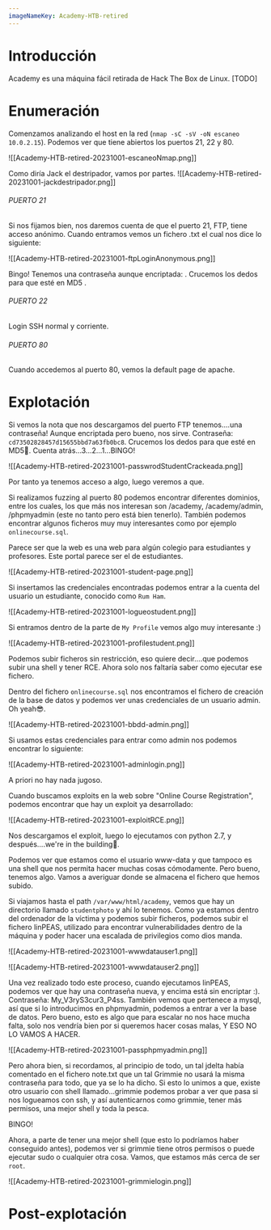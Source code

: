 ```yaml
---
imageNameKey: Academy-HTB-retired
---
```

# Introducción

Academy es una máquina fácil retirada de Hack The Box de Linux. [TODO]


# Enumeración

Comenzamos analizando el host en la red (`nmap -sC -sV -oN escaneo 10.0.2.15`). Podemos ver que tiene abiertos los puertos 21, 22 y 80.


![[Academy-HTB-retired-20231001-escaneoNmap.png]]

Como diría Jack el destripador, vamos por partes.
![[Academy-HTB-retired-20231001-jackdestripador.png]]

###### PUERTO 21
Si nos fijamos bien, nos daremos cuenta de que el puerto 21, FTP, tiene acceso anónimo. Cuando entramos vemos un fichero .txt el cual nos dice lo siguiente: 

![[Academy-HTB-retired-20231001-ftpLoginAnonymous.png]]

Bingo! Tenemos una contraseña aunque encriptada: . Crucemos los dedos para que esté en MD5 .


###### PUERTO 22
Login SSH normal y corriente.


###### PUERTO 80
Cuando accedemos al puerto 80, vemos la default page de apache. 


# Explotación

Si vemos la nota que nos descargamos del puerto FTP tenemos....una contraseña! Aunque encriptada pero bueno, nos sirve. Contraseña: `cd73502828457d15655bbd7a63fb0bc8`. Crucemos los dedos para que esté en MD5🤞. Cuenta atrás...3...2...1...BINGO!

![[Academy-HTB-retired-20231001-passwrodStudentCrackeada.png]]

Por tanto ya tenemos acceso a algo, luego veremos a que.

Si realizamos fuzzing al puerto 80 podemos encontrar diferentes dominios, entre los cuales, los que más nos interesan son /academy, /academy/admin, /phpmyadmin (este no tanto pero está bien tenerlo). También podemos encontrar algunos ficheros muy muy interesantes como por ejemplo `onlinecourse.sql`.

Parece ser que la web es una web para algún colegio para estudiantes y profesores. Este portal parece ser el de estudiantes.

![[Academy-HTB-retired-20231001-student-page.png]]

Si insertamos las credenciales encontradas podemos entrar a la cuenta del usuario un estudiante, conocido como `Rum Ham`. 

![[Academy-HTB-retired-20231001-logueostudent.png]]

Si entramos dentro de la parte de `My Profile` vemos algo muy interesante :)

![[Academy-HTB-retired-20231001-profilestudent.png]]

Podemos subir ficheros sin restricción, eso quiere decir....que podemos subir una shell y tener RCE. Ahora solo nos faltaría saber como ejecutar ese fichero.

Dentro del fichero `onlinecourse.sql` nos encontramos el fichero de creación de la base de datos y podemos ver unas credenciales de un usuario admin. Oh yeah😎.

![[Academy-HTB-retired-20231001-bbdd-admin.png]]

Si usamos estas credenciales para entrar como admin nos podemos encontrar lo siguiente:

![[Academy-HTB-retired-20231001-adminlogin.png]]

A priori no hay nada jugoso.


Cuando buscamos exploits en la web sobre "Online Course Registration", podemos encontrar que hay un exploit ya desarrollado:

![[Academy-HTB-retired-20231001-exploitRCE.png]]

Nos descargamos el exploit, luego lo ejecutamos con python 2.7, y después....we're in the building🤩. 

Podemos ver que estamos como el usuario www-data y que tampoco es una shell que nos permita hacer muchas cosas cómodamente. Pero bueno, tenemos algo. Vamos a averiguar donde se almacena el fichero que hemos subido.

Si viajamos hasta el path `/var/www/html/academy`, vemos que hay un directorio llamado `studentphoto` y ahí lo tenemos. Como ya estamos dentro del ordenador de la víctima y podemos subir ficheros, podemos subir el fichero linPEAS, utilizado para encontrar vulnerabilidades dentro de la máquina y poder hacer una escalada de privilegios como dios manda.

![[Academy-HTB-retired-20231001-wwwdatauser1.png]]

![[Academy-HTB-retired-20231001-wwwdatauser2.png]]

Una vez realizado todo este proceso, cuando ejecutamos linPEAS, podemos ver que hay una contraseña nueva, y encima está sin encriptar :). Contraseña: My_V3ryS3cur3_P4ss. También vemos que pertenece a mysql, así que si lo introducimos en phpmyadmin, podemos a entrar a ver la base de datos. Pero bueno, esto es algo que para escalar no nos hace mucha falta, solo nos vendría bien por si queremos hacer cosas malas, Y ESO NO LO VAMOS A HACER.

![[Academy-HTB-retired-20231001-passphpmyadmin.png]]

Pero ahora bien, si recordamos, al principio de todo, un tal jdelta había comentado en el fichero note.txt que un tal Grimmie no usará la misma contraseña para todo, que ya se lo ha dicho. Si esto lo unimos a que, existe otro usuario con shell llamado...grimmie podemos probar a ver que pasa si nos logueamos con ssh, y así autenticarnos como grimmie, tener más permisos, una mejor shell y toda la pesca.

BINGO!

Ahora, a parte de tener una mejor shell (que esto lo podríamos haber conseguido antes), podemos ver si grimmie tiene otros permisos o puede ejecutar sudo o cualquier otra cosa. Vamos, que estamos más cerca de ser `root`.

![[Academy-HTB-retired-20231001-grimmielogin.png]]

# Post-explotación